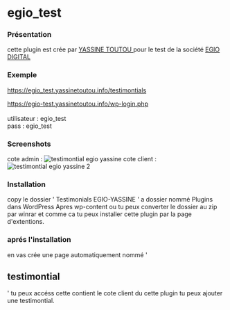 # egio_test

 <h3>  Présentation </h3>

<p> cette plugin est crée par <a href='https://yassinetoutou.info'> YASSINE TOUTOU </a> pour le test de la société <a href='https://www.egiodigital.com/'> EGIO DIGITAL </a>  </p>

 <h3>  Exemple </h3>
 
 https://egio_test.yassinetoutou.info/testimontials
 
 https://egio-test.yassinetoutou.info/wp-login.php <br><br>
 utilisateur : egio_test <br>
 pass : egio_test
 
 
 <h3>  Screenshots </h3>
 
  cote admin :
  <img src='https://www.linkpicture.com/q/screen1_1.png' alt='testimontial egio yassine'/>
  cote client :
  <img src='https://www.linkpicture.com/q/screen2.png' alt='testimontial egio yassine 2 '/>
  
   <h3>  Installation </h3>
   
   <p> copy le dossier ' Testimonials EGIO-YASSINE ' a dossier nommé Plugins dans WordPress Apres wp-content ou tu peux converter le dossier au zip par winrar et comme ca tu peux installer cette plugin par la page d'extentions.   </p>

   <h3>  aprés l'installation </h3>
   
   en vas crée une page automatiquement nommé ' <h2> testimontial </h2> ' tu peux accéss cette contient le cote client du cette plugin tu peux ajouter une testimontial.
   



  
  
  
  

